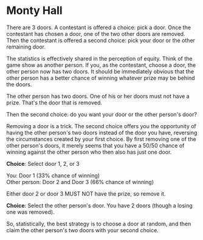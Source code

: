 # Monty Hall

There are 3 doors. A contestant is offered a choice: pick a door. Once the contestant has chosen a door, one of the two other doors are removed. Then the contestant is offered a second choice: pick your door or the other remaining door.

The statistics is effectively shared in the perception of equity. Think of the game show as another person. If you, as the contestant, choose a door, the other person now has two doors. It should be immediately obvious that the other person has a better chance of winning whatever prize may be behind the doors.

The other person has two doors. One of his or her doors must not have a prize. That's the door that is removed.

Then the second choice: do you want your door or the other person's door? 

Removing a door is a trick. The second choice offers you the opportunity of having the other person's two doors instead of the door you have, reversing the circumstances created by your first choice. By first removing one of the other person's doors, it merely seems that you have a 50/50 chance of winning against the other person who then also has just one door.


**Choice**: Select door 1, 2, or 3

You: Door 1 (33% chance of winning)<br />
Other person: Door 2 and Door 3 (66% chance of winning)

Either door 2 or door 3 MUST NOT have the prize, so remove it.

**Choice**: Select the other person's door. You have 2 doors (though a losing one was removed).

So, statistically, the best strategy is to choose a door at random, and then claim the other person's two doors with your second choice.